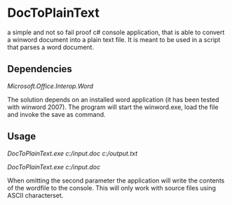 # DocToPlainText

a simple and not so fail proof c# console application, that is able to convert a winword document into a plain text file. 
It is meant to be used in a script that parses a word document.

## Dependencies
_Microsoft.Office.Interop.Word_

The solution depends on an installed word application (it has been tested with winword 2007). The program will start the winword.exe, load the file and invoke the save as command.

## Usage
_DocToPlainText.exe c:/input.doc c:/output.txt_

_DocToPlainText.exe c:/input.doc_

When omitting the second parameter the application will write the contents of the wordfile to the console. This will only work with source files using ASCII characterset.